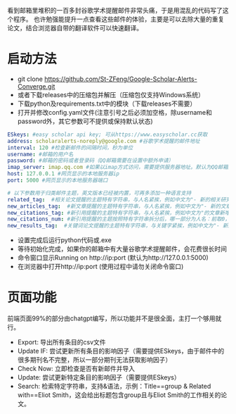 
看到邮箱里堆积的一百多封谷歌学术提醒邮件非常头痛，于是用混乱的代码写了这个程序。
也许勉强能提升一点查看这些邮件的体验，主要是可以去除大量的重复论文，结合浏览器自带的翻译软件可以快速翻译。

# 启动方法
- git clone https://github.com/St-ZFeng/Google-Scholar-Alerts-Converge.git
- 或者下载releases中的压缩包并解压（压缩包仅支持Windows系统）
- 下载python及requirements.txt中的模块（下载releases不需要）
- 打开并修改config.yaml文件(注意引号之后必须加空格，除username和password外，其它参数可不提供或保持默认状态)

```yaml
ESkeys: #easy scholar api key; 可从https://www.easyscholar.cc获取
address: scholaralerts-noreply@google.com #谷歌学术提醒的邮件地址
interval: 120 #检查新邮件的间隔时间，秒为单位
username: #邮箱的用户名
password: #邮箱的密码或者登录码（QQ邮箱需要在设置中额外申请）
imap_server: imap.qq.com #如果以imap方式访问，需要提供服务器地址。默认为QQ邮箱的服务器地址，对于outlook等邮箱以exchange方式访问则不需要
host: 127.0.0.1 #网页显示的本地服务器ip
port: 5000 #网页显示的本地服务器端口

# 以下参数用于归类邮件主题，英文版本已经被内置，可再多添加一种语言支持
related_tag:  #相关论文提醒的主题特有字符串，与人名紧挨，例如中文为"- 新的相关研究工作"
new_articles_tag:  #新文章提醒的主题特有字符串，与人名紧挨，例如中文为"- 新的文章"
new_citations_tag: #新引用提醒的主题特有字符串，与人名紧挨，例如中文为"的文章新增了"
new_citations_num: #新引用提醒的主题按照特有字符串拆分后，哪一部分为人名：前取0，后取1
new_results_tag:  #关键词论文提醒的主题特有字符串，与关键字紧挨，例如中文为"- 新的结果"
```

- 设置完成后运行python代码或.exe
- 等待初始化完成，如果你的邮箱中有大量谷歌学术提醒邮件，会花费很长时间
- 命令窗口显示Running on http://ip:port (默认为http://127.0.0.1:5000)
- 在浏览器中打开http://ip:port (使用过程中请勿关闭命令窗口)

# 页面功能

前端页面99%的部分由chatgpt编写，所以功能并不是很全面，主打一个够用就行。

- Export: 导出所有条目的csv文件
- Update IF: 尝试更新所有条目的影响因子（需要提供ESkeys，由于邮件中的很多期刊名不完整，所以一部分期刊无法获取影响因子）
- Check Now: 立即检查是否有新邮件并导入
- Update: 尝试更新特定条目的影响因子（需要提供ESkeys）
- Search: 检索特定字符串，支持&语法，示例：Title==group & Related with==Eliot Smith，这会给出标题包含group且与Eliot Smith的工作相关的论文。